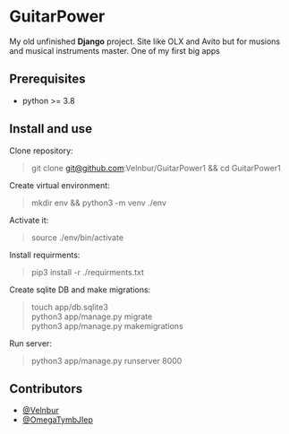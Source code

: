 # GuitarPower

My old unfinished **Django** project. Site like OLX and Avito but for musions
and musical instruments master. One of my first big apps

## Prerequisites 

- python >= 3.8

## Install and use

Clone repository:
> git clone git@github.com:Velnbur/GuitarPower1 && cd GuitarPower1

Create virtual environment:
> mkdir env && python3 -m venv ./env

Activate it:
> source ./env/bin/activate

Install requirments:
> pip3 install -r ./requirments.txt

Create sqlite DB and make migrations:
> touch app/db.sqlite3  
> python3 app/manage.py migrate  
> python3 app/manage.py makemigrations  

Run server:
> python3 app/manage.py runserver 8000

## Contributors

- [@Velnbur](https://github.com/Velnbur)
- [@OmegaTymbJIep](https://github.com/OmegaTymbJIep)
